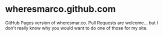 wheresmarco.github.com
======================

GitHub Pages version of wheresmar.co. Pull Requests are welcome... but I don't really know why you would want to do one of those for my site.

